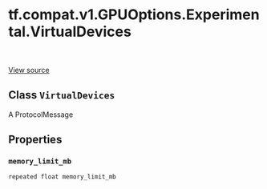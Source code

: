 <div itemscope itemtype="http://developers.google.com/ReferenceObject">
<meta itemprop="name" content="tf.compat.v1.GPUOptions.Experimental.VirtualDevices" />
<meta itemprop="path" content="Stable" />
<meta itemprop="property" content="memory_limit_mb"/>
</div>

# tf.compat.v1.GPUOptions.Experimental.VirtualDevices

<!-- Insert buttons and diff -->

<table class="tfo-notebook-buttons tfo-api" align="left">
</table>

<a target="_blank" href="/code/stable/tensorflow/core/protobuf/config.proto">View source</a>



## Class `VirtualDevices`

A ProtocolMessage



<!-- Placeholder for "Used in" -->


## Properties

<h3 id="memory_limit_mb"><code>memory_limit_mb</code></h3>

`repeated float memory_limit_mb`






